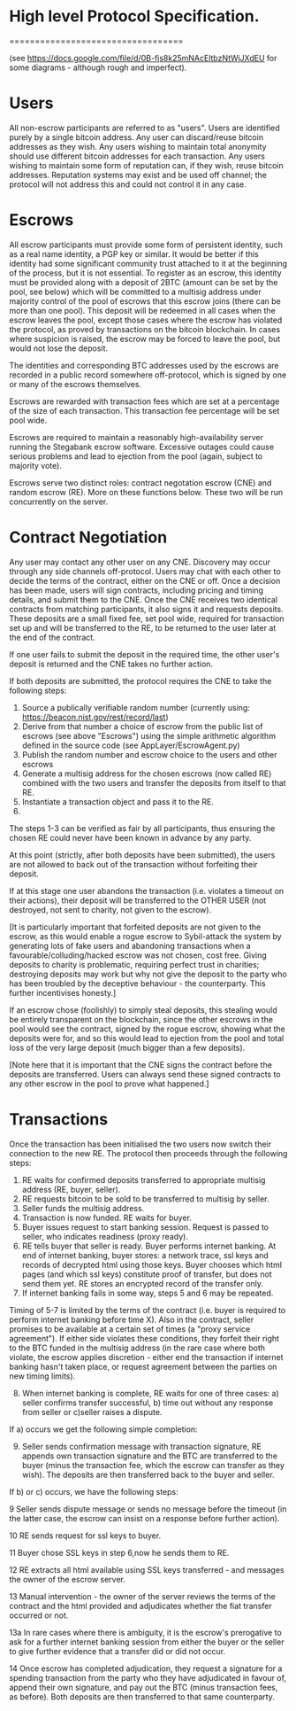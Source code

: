 High level Protocol Specification.
==================================
==================================

(see https://docs.google.com/file/d/0B-fjs8k25mNAcEltbzNtWjJXdEU for some diagrams - although rough and imperfect).

Users
=====

All non-escrow participants are referred to as "users".
Users are identified purely by a single bitcoin address. Any user can discard/reuse bitcoin addresses as they wish.
Any users wishing to maintain total anonymity should use different bitcoin addresses for each transaction.
Any users wishing to maintain some form of reputation can, if they wish, reuse bitcoin addresses. Reputation systems may exist and be used off channel; the protocol will not address this and could not control it in any case.

Escrows
=======
All escrow participants must provide some form of persistent identity, such as a real name identity, a PGP key or similar.
It would be better if this identity had some significant community trust attached to it at the beginning of the process, but it is not essential. To register as an escrow, this identity must be provided along with a deposit of 2BTC (amount can be set by the pool, see below) which will be committed to a multisig address under majority control of the pool of escrows that this escrow joins (there can be more than one pool). This deposit will be redeemed in all cases when the escrow leaves the pool, except those cases where the escrow has violated the protocol, as proved by transactions on the bitcoin blockchain. In cases where suspicion is raised, the escrow may be forced to leave the pool, but would not lose the deposit. 

The identities and corresponding BTC addresses used by the escrows are recorded in a public record somewhere off-protocol, which is signed by one or many of the escrows themselves.

Escrows are rewarded with transaction fees which are set at a percentage of the size of each transaction. This transaction fee percentage will be set pool wide.

Escrows are required to maintain a reasonably high-availability server running the Stegabank escrow software. Excessive outages could cause serious problems and lead to ejection from the pool (again, subject to majority vote).

Escrows serve two distinct roles: contract negotation escrow (CNE) and random escrow (RE). More on these functions below. These two will be run concurrently on the server.

Contract Negotiation
====================
Any user may contact any other user on any CNE. Discovery may occur through any side channels off-protocol. Users may chat with each other to decide the terms of the contract, either on the CNE or off. Once a decision has been made, users will sign contracts, including pricing and timing details, and submit them to the CNE. Once the CNE receives two identical contracts from matching participants, it also signs it and requests deposits. These deposits are a small fixed fee, set pool wide, required for transaction set up and will be transferred to the RE, to be returned to the user later at the end of the contract.

If one user fails to submit the deposit in the required time, the other user's deposit is returned and the CNE takes no further action.

If both deposits are submitted, the protocol requires the CNE to take the following steps:

1. Source a publically verifiable random number (currently using: https://beacon.nist.gov/rest/record/last)
2. Derive from that number a choice of escrow from the public list of escrows (see above "Escrows") using the simple arithmetic algorithm defined in the source code (see AppLayer/EscrowAgent.py)
3. Publish the random number and escrow choice to the users and other escrows
4. Generate a multisig address for the chosen escrows (now called RE) combined with the two users and transfer the deposits from itself to that RE.
5. Instantiate a transaction object and pass it to the RE.
6. 
The steps 1-3 can be verified as fair by all participants, thus ensuring the chosen RE could never have been known in advance by any party.

At this point (strictly, after both deposits have been submitted), the users are not allowed to back out of the transaction without forfeiting their deposit.

If at this stage one user abandons the transaction (i.e. violates a timeout on their actions), their deposit will be transferred to the OTHER USER (not destroyed, not sent to charity, not given to the escrow). 

[It is particularly important that forfeited deposits are not given to the escrow, as this would enable a rogue escrow to Sybil-attack the system by generating lots of fake users and abandoning transactions when a favourable/colluding/hacked escrow was not chosen, cost free. Giving deposits to charity is problematic, requiring perfect trust in charities; destroying deposits may work but why not give the deposit to the party who has been troubled by the deceptive behaviour - the counterparty. This further incentivises honesty.]

If an escrow chose (foolishly) to simply steal deposits, this stealing would be entirely transparent on the blockchain, since the other escrows in the pool would see the contract, signed by the rogue escrow, showing what the deposits were for, and so this would lead to ejection from the pool and total loss of the very large deposit (much bigger than a few deposits). 

[Note here that it is important that the CNE signs the contract before the deposits are transferred. Users can always send these signed contracts to any other escrow in the pool to prove what happened.]

Transactions
============

Once the transaction has been initialised the two users now switch their connection to the new RE. The protocol then proceeds through the following steps:

1. RE waits for confirmed deposits transferred to appropriate multisig address (RE, buyer, seller).
2. RE requests bitcoin to be sold to be transferred to multisig by seller.
3. Seller funds the multisig address.
4. Transaction is now funded. RE waits for buyer.
5. Buyer issues request to start banking session. Request is passed to seller, who indicates readiness (proxy ready).
6. RE tells buyer that seller is ready. Buyer performs internet banking. At end of internet banking, buyer stores: a network trace, ssl keys and records of decrypted html using those keys. Buyer chooses which html pages (and which ssl keys) constitute proof of transfer, but does not send them yet. RE stores an encrypted record of the transfer only.
7. If internet banking fails in some way, steps 5 and 6 may be repeated.

  Timing of 5-7 is limited by the terms of the contract (i.e. buyer is required to perform internet banking before time X). Also in the contract, seller promises to be available at a certain set of times (a "proxy service agreement"). If either side violates these conditions, they forfeit their right to the BTC funded in the multisig address (in the rare case where both violate, the escrow applies discretion - either end the transaction if internet banking hasn't taken place, or request agreement between the parties on new timing limits).

8. When internet banking is complete, RE waits for one of three cases: a) seller confirms transfer successful, b) time out without any response from seller or c)seller raises a dispute.

  If a) occurs we get the following simple completion:

9. Seller sends confirmation message with transaction signature, RE appends own transaction signature and the BTC are transferred to the buyer (minus the transaction fee, which the escrow can transfer as they wish). The deposits are then transferred back to the buyer and seller.

  If b) or c) occurs, we have the following steps:

9 Seller sends dispute message or sends no message before the timeout (in the latter case, the escrow can insist on a response before further action).

10 RE sends request for ssl keys to buyer.

11 Buyer chose SSL keys in step 6,now he sends them to RE.

12 RE extracts all html available using SSL keys transferred - and messages the owner of the escrow server.

13 Manual intervention - the owner of the server reviews the terms of the contract and the html provided and adjudicates whether the fiat transfer occurred or not.

13a In rare cases where there is ambiguity, it is the escrow's prerogative to ask for a further internet banking session from either the buyer or the seller to give further evidence that a transfer did or did not occur.

14 Once escrow has completed adjudication, they request a signature for a spending transaction from the party who they have adjudicated in favour of, append their own signature, and pay out the BTC (minus transaction fees, as before). Both deposits are then transferred to that same counterparty.














